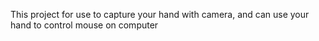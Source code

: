 This project for use to capture your hand with camera, and can use your hand to control mouse on computer
